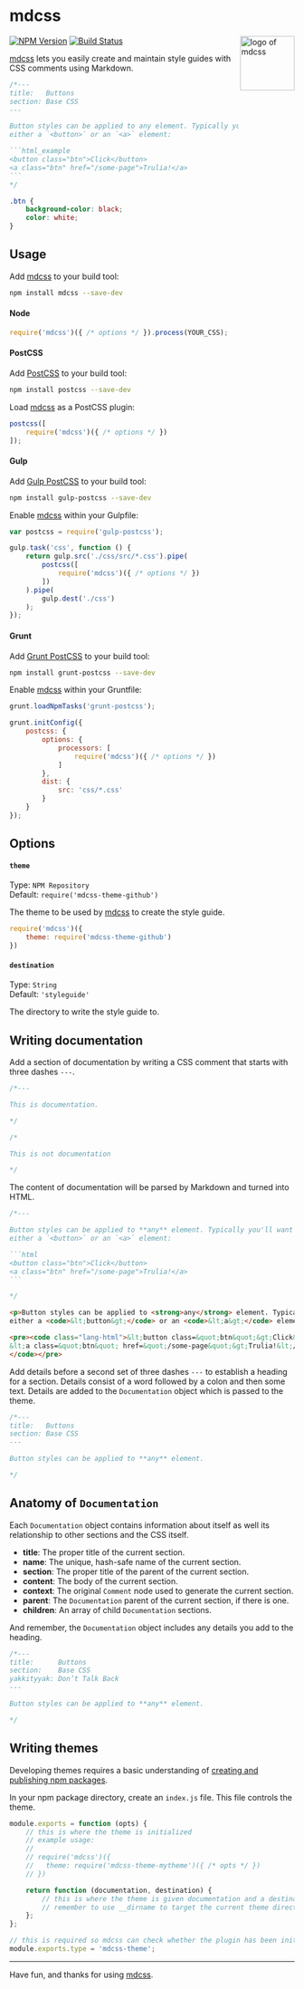 # mdcss

<img align="right" width="96" height="96" src="https://i.imgur.com/3rqeZXi.png" title="logo of mdcss">

[![NPM Version][npm-img]][npm] [![Build Status][ci-img]][ci]

[mdcss] lets you easily create and maintain style guides with CSS comments using Markdown.

```css
/*---
title:   Buttons
section: Base CSS
---

Button styles can be applied to any element. Typically you'll want to use
either a `<button>` or an `<a>` element:

​```html_example
<button class="btn">Click</button>
<a class="btn" href="/some-page">Trulia!</a>
​```
*/

.btn {
	background-color: black;
	color: white;
}
```

## Usage

Add [mdcss] to your build tool:

```bash
npm install mdcss --save-dev
```

#### Node

```js
require('mdcss')({ /* options */ }).process(YOUR_CSS);
```

#### PostCSS

Add [PostCSS] to your build tool:

```bash
npm install postcss --save-dev
```

Load [mdcss] as a PostCSS plugin:

```js
postcss([
	require('mdcss')({ /* options */ })
]);
```

#### Gulp

Add [Gulp PostCSS] to your build tool:

```bash
npm install gulp-postcss --save-dev
```

Enable [mdcss] within your Gulpfile:

```js
var postcss = require('gulp-postcss');

gulp.task('css', function () {
	return gulp.src('./css/src/*.css').pipe(
		postcss([
			require('mdcss')({ /* options */ })
		])
	).pipe(
		gulp.dest('./css')
	);
});
```

#### Grunt

Add [Grunt PostCSS] to your build tool:

```bash
npm install grunt-postcss --save-dev
```

Enable [mdcss] within your Gruntfile:

```js
grunt.loadNpmTasks('grunt-postcss');

grunt.initConfig({
	postcss: {
		options: {
			processors: [
				require('mdcss')({ /* options */ })
			]
		},
		dist: {
			src: 'css/*.css'
		}
	}
});
```

## Options

#### `theme`

Type: `NPM Repository`  
Default: `require('mdcss-theme-github')`

The theme to be used by [mdcss] to create the style guide.

```js
require('mdcss')({
	theme: require('mdcss-theme-github')
})
```

#### `destination`

Type: `String`  
Default: `'styleguide'`

The directory to write the style guide to.

## Writing documentation

Add a section of documentation by writing a CSS comment that starts with three dashes `---`.

```css
/*---

This is documentation.

*/
```

```css
/*

This is not documentation

*/
```

The content of documentation will be parsed by Markdown and turned into HTML.

```css
/*---

Button styles can be applied to **any** element. Typically you'll want to use
either a `<button>` or an `<a>` element:

​```html
<button class="btn">Click</button>
<a class="btn" href="/some-page">Trulia!</a>
​```

*/
```

```html
<p>Button styles can be applied to <strong>any</strong> element. Typically you&#39;ll want to use
either a <code>&lt;button&gt;</code> or an <code>&lt;a&gt;</code> element:</p>

<pre><code class="lang-html">&lt;button class=&quot;btn&quot;&gt;Click&lt;/button&gt;
&lt;a class=&quot;btn&quot; href=&quot;/some-page&quot;&gt;Trulia!&lt;/a&gt;
</code></pre>
```

Add details before a second set of three dashes `---` to establish a heading for a section. Details consist of a word followed by a colon and then some text. Details are added to the `Documentation` object which is passed to the theme.

```css
/*---
title:   Buttons
section: Base CSS
---

Button styles can be applied to **any** element.

*/
```

## Anatomy of `Documentation`

Each `Documentation` object contains information about itself as well its relationship to other sections and the CSS itself.

- **title**:    The proper title of the current section.
- **name**:     The unique, hash-safe name of the current section.
- **section**:  The proper title of the parent of the current section.
- **content**:  The body of the current section.
- **context**:  The original `Comment` node used to generate the current section.
- **parent**:   The `Documentation` parent of the current section, if there is one.
- **children**: An array of child `Documentation` sections.

And remember, the `Documentation` object includes any details you add to the heading.

```css
/*---
title:      Buttons
section:    Base CSS
yakkityyak: Don’t Talk Back
---

Button styles can be applied to **any** element.

*/
```

## Writing themes

Developing themes requires a basic understanding of [creating and publishing npm packages](https://docs.npmjs.com/misc/developers).

In your npm package directory, create an `index.js` file. This file controls the theme.

```js
module.exports = function (opts) {
	// this is where the theme is initialized
	// example usage:
	// 
	// require('mdcss')({
	//   theme: require('mdcss-theme-mytheme')({ /* opts */ })
	// })

	return function (documentation, destination) {
		// this is where the theme is given documentation and a destination path
		// remember to use __dirname to target the current theme directory
	};
};

// this is required so mdcss can check whether the plugin has been initialized
module.exports.type = 'mdcss-theme';
```


---

Have fun, and thanks for using [mdcss].

[ci]:      https://travis-ci.org/jonathantneal/mdcss
[ci-img]:  https://img.shields.io/travis/jonathantneal/mdcss.svg
[npm]:     https://www.npmjs.com/package/mdcss
[npm-img]: https://img.shields.io/npm/v/mdcss.svg

[Gulp PostCSS]:  https://github.com/postcss/gulp-postcss
[Grunt PostCSS]: https://github.com/nDmitry/grunt-postcss
[PostCSS]:       https://github.com/postcss/postcss
[mdcss]:  https://github.com/jonathantneal/mdcss
